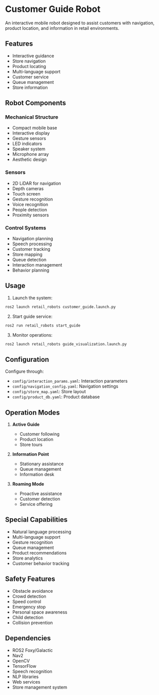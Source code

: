 # Customer Guide Robot

An interactive mobile robot designed to assist customers with navigation, product location, and information in retail environments.

## Features

- Interactive guidance
- Store navigation
- Product locating
- Multi-language support
- Customer service
- Queue management
- Store information

## Robot Components

### Mechanical Structure
- Compact mobile base
- Interactive display
- Gesture sensors
- LED indicators
- Speaker system
- Microphone array
- Aesthetic design

### Sensors
- 2D LiDAR for navigation
- Depth cameras
- Touch screen
- Gesture recognition
- Voice recognition
- People detection
- Proximity sensors

### Control Systems
- Navigation planning
- Speech processing
- Customer tracking
- Store mapping
- Queue detection
- Interaction management
- Behavior planning

## Usage

1. Launch the system:
```bash
ros2 launch retail_robots customer_guide.launch.py
```

2. Start guide service:
```bash
ros2 run retail_robots start_guide
```

3. Monitor operations:
```bash
ros2 launch retail_robots guide_visualization.launch.py
```

## Configuration

Configure through:
- `config/interaction_params.yaml`: Interaction parameters
- `config/navigation_config.yaml`: Navigation settings
- `config/store_map.yaml`: Store layout
- `config/product_db.yaml`: Product database

## Operation Modes

1. **Active Guide**
   - Customer following
   - Product location
   - Store tours

2. **Information Point**
   - Stationary assistance
   - Queue management
   - Information desk

3. **Roaming Mode**
   - Proactive assistance
   - Customer detection
   - Service offering

## Special Capabilities

- Natural language processing
- Multi-language support
- Gesture recognition
- Queue management
- Product recommendations
- Store analytics
- Customer behavior tracking

## Safety Features

- Obstacle avoidance
- Crowd detection
- Speed control
- Emergency stop
- Personal space awareness
- Child detection
- Collision prevention

## Dependencies

- ROS2 Foxy/Galactic
- Nav2
- OpenCV
- TensorFlow
- Speech recognition
- NLP libraries
- Web services
- Store management system 